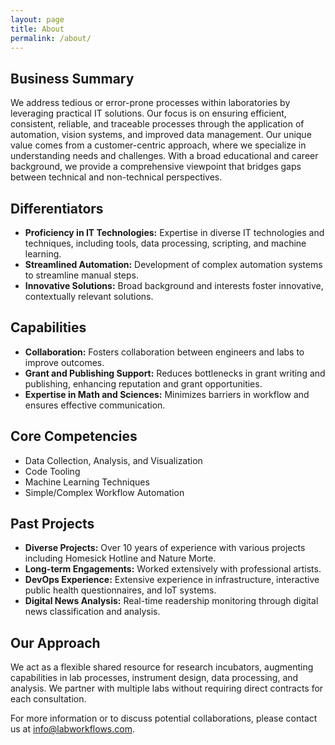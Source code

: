 ```yaml
---
layout: page
title: About
permalink: /about/
---
```


## Business Summary

We address tedious or error-prone processes within laboratories by leveraging practical IT solutions. Our focus is on ensuring efficient, consistent, reliable, and traceable processes through the application of automation, vision systems, and improved data management. Our unique value comes from a customer-centric approach, where we specialize in understanding needs and challenges. With a broad educational and career background, we provide a comprehensive viewpoint that bridges gaps between technical and non-technical perspectives.

## Differentiators

- **Proficiency in IT Technologies:** Expertise in diverse IT technologies and techniques, including tools, data processing, scripting, and machine learning.
- **Streamlined Automation:** Development of complex automation systems to streamline manual steps.
- **Innovative Solutions:** Broad background and interests foster innovative, contextually relevant solutions.

## Capabilities

- **Collaboration:** Fosters collaboration between engineers and labs to improve outcomes.
- **Grant and Publishing Support:** Reduces bottlenecks in grant writing and publishing, enhancing reputation and grant opportunities.
- **Expertise in Math and Sciences:** Minimizes barriers in workflow and ensures effective communication.

## Core Competencies

- Data Collection, Analysis, and Visualization
- Code Tooling
- Machine Learning Techniques
- Simple/Complex Workflow Automation

## Past Projects

- **Diverse Projects:** Over 10 years of experience with various projects including Homesick Hotline and Nature Morte.
- **Long-term Engagements:** Worked extensively with professional artists.
- **DevOps Experience:** Extensive experience in infrastructure, interactive public health questionnaires, and IoT systems.
- **Digital News Analysis:** Real-time readership monitoring through digital news classification and analysis.

## Our Approach

We act as a flexible shared resource for research incubators, augmenting capabilities in lab processes, instrument design, data processing, and analysis. We partner with multiple labs without requiring direct contracts for each consultation.

For more information or to discuss potential collaborations, please contact us at [info@labworkflows.com](mailto:info@labworkflows.com).
